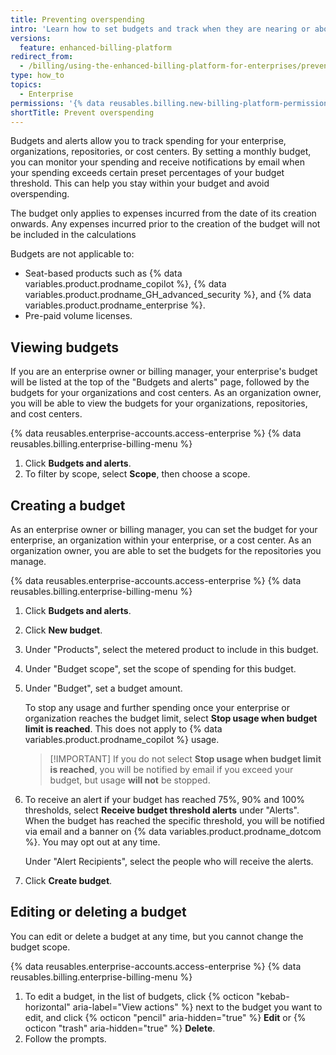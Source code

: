 ```yaml
---
title: Preventing overspending
intro: 'Learn how to set budgets and track when they are nearing or above a threshold to prevent overspending.'
versions:
  feature: enhanced-billing-platform
redirect_from:
  - /billing/using-the-enhanced-billing-platform-for-enterprises/preventing-overspending
type: how_to
topics:
  - Enterprise
permissions: '{% data reusables.billing.new-billing-platform-permissions %}'
shortTitle: Prevent overspending
---
```


Budgets and alerts allow you to track spending for your enterprise, organizations, repositories, or cost centers. By setting a monthly budget, you can monitor your spending and receive notifications by email when your spending exceeds certain preset percentages of your budget threshold. This can help you stay within your budget and avoid overspending.

The budget only applies to expenses incurred from the date of its creation onwards. Any expenses incurred prior to the creation of the budget will not be included in the calculations

Budgets are not applicable to:

* Seat-based products such as {% data variables.product.prodname_copilot %}, {% data variables.product.prodname_GH_advanced_security %}, and {% data variables.product.prodname_enterprise %}.
* Pre-paid volume licenses.

## Viewing budgets

If you are an enterprise owner or billing manager, your enterprise's budget will be listed at the top of the "Budgets and alerts" page, followed by the budgets for your organizations and cost centers. As an organization owner, you will be able to view the budgets for your organizations, repositories, and cost centers.

{% data reusables.enterprise-accounts.access-enterprise %}
{% data reusables.billing.enterprise-billing-menu %}
1. Click **Budgets and alerts**.
1. To filter by scope, select **Scope**, then choose a scope.

## Creating a budget

As an enterprise owner or billing manager, you can set the budget for your enterprise, an organization within your enterprise, or a cost center. As an organization owner, you are able to set the budgets for the repositories you manage.

{% data reusables.enterprise-accounts.access-enterprise %}
{% data reusables.billing.enterprise-billing-menu %}
1. Click **Budgets and alerts**.
1. Click **New budget**.
1. Under "Products", select the metered product to include in this budget.
1. Under "Budget scope", set the scope of spending for this budget.
1. Under "Budget", set a budget amount.

   To stop any usage and further spending once your enterprise or organization reaches the budget limit, select **Stop usage when budget limit is reached**. This does not apply to {% data variables.product.prodname_copilot %} usage.

   >[!IMPORTANT] If you do not select **Stop usage when budget limit is reached**, you will be notified by email if you exceed your budget, but usage **will not** be stopped.

1. To receive an alert if your budget has reached 75%, 90% and 100% thresholds, select **Receive budget threshold alerts** under "Alerts". When the budget has reached the specific threshold, you will be notified via email and a banner on {% data variables.product.prodname_dotcom %}. You may opt out at any time.

   Under "Alert Recipients", select the people who will receive the alerts.

1. Click **Create budget**.

## Editing or deleting a budget

You can edit or delete a budget at any time, but you cannot change the budget scope.

{% data reusables.enterprise-accounts.access-enterprise %}
{% data reusables.billing.enterprise-billing-menu %}
1. To edit a budget, in the list of budgets, click {% octicon "kebab-horizontal" aria-label="View actions" %} next to the budget you want to edit, and click {% octicon "pencil" aria-hidden="true" %} **Edit** or {% octicon "trash" aria-hidden="true" %} **Delete**.
1. Follow the prompts.
